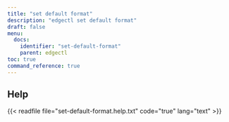 ```yaml
---
title: "set default format"
description: "edgectl set default format"
draft: false
menu:
  docs:
    identifier: "set-default-format"
    parent: edgectl
toc: true
command_reference: true
---
```


## Help

{{< readfile file="set-default-format.help.txt" code="true" lang="text" >}}
